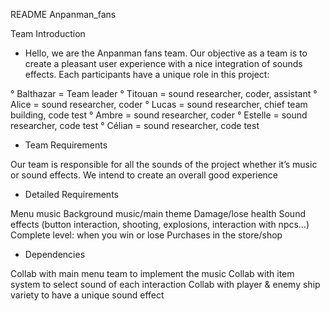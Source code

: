README Anpanman_fans

Team Introduction

- Hello, we are the Anpanman fans team. Our objective as a team is to create a pleasant user experience with a nice integration of sounds effects. Each participants have a unique role in this project:

° Balthazar = Team leader
° Titouan = sound researcher, coder, assistant
° Alice = sound researcher, coder
° Lucas = sound researcher, chief team building, code test 
° Ambre = sound researcher, coder
° Estelle = sound researcher, code test
° Célian = sound researcher, code test

- Team Requirements

Our team is responsible for all the sounds of the project whether it’s music or sound effects. We intend to create an overall good experience

- Detailed Requirements

Menu music
Background music/main theme
Damage/lose health 
Sound effects (button interaction, shooting, explosions, interaction with npcs…)
Complete level: when you win or lose 
Purchases in the store/shop

- Dependencies

Collab with main menu team to implement the music
Collab with item system to select sound of each interaction
Collab with player & enemy ship variety to have a unique sound effect


